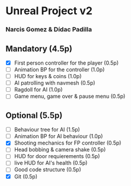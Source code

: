 # Unreal Project v2
### Narcis Gomez & Dídac Padilla

## Mandatory (4.5p)

- [x] First person controller for the player (0.5p)
- [ ] Animation BP for the controller (1.0p)
- [ ] HUD for keys & coins (1.0p)
- [ ] AI patrolling with navmesh (0.5p)
- [ ] Ragdoll for AI (1.0p)
- [ ] Game menu, game over & pause menu (0.5p)

## Optional (5.5p)

- [ ] Behaviour tree for AI (1.5p)
- [ ] Animation BP for AI behaviour (1.0p)
- [x] Shooting mechanics for FP controller (0.5p)
- [ ] Head bobbing & camera shake (0.5p)
- [ ] HUD for door requierements (0.5p)
- [ ] live HUD for AI's health (0.5p)
- [ ] Good code structure (0.5p)
- [x] Git (0.5p)
